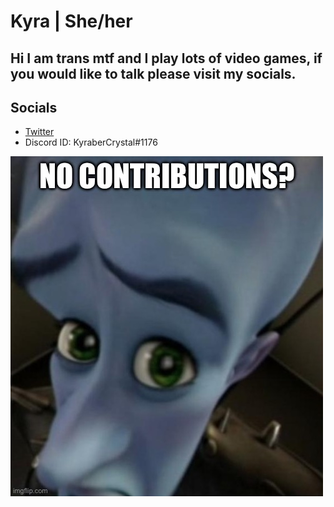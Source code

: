 # Kyra | She/her
## Hi I am trans mtf and I play lots of video games, if you would like to talk please visit my socials.

## Socials
- [Twitter](https://twitter.com/KyraberCrystal)
- Discord ID: KyraberCrystal#1176

![megamind no bitches meme with the text "no contributions?"](https://github.com/kyrabercrystal/kyrabercrystal/blob/main/IMG_3105.jpeg?raw=true)

